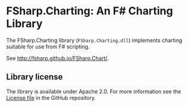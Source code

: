 # FSharp.Charting: An F# Charting Library

The FSharp.Charting library (`FSharp.Charting.dll`) implements charting suitable for use from F# scripting.

See http://fsharp.github.io/FSharp.Chart/.

## Library license

The library is available under Apache 2.0. For more information see the [License file][1] in the GitHub repository.

 [1]: https://github.com/fsharp/FSharp.Chart/blob/master/LICENSE.md
